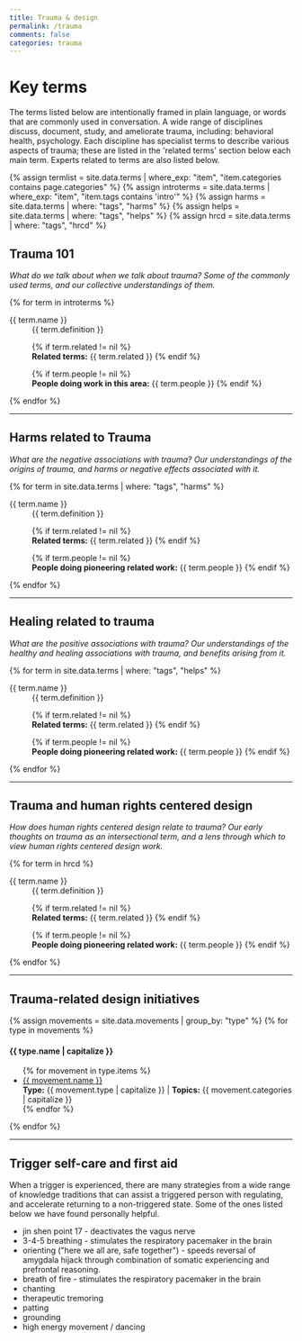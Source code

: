 ```yaml
---
title: Trauma & design
permalink: /trauma
comments: false
categories: trauma
---
```


# Key terms

The terms listed below are intentionally framed in plain language, or words that are commonly used in conversation. A wide range of disciplines discuss, document, study, and ameliorate trauma, including: behavioral health, psychology. Each discipline has specialist terms to describe various aspects of trauma; these are listed in the 'related terms' section below each main term. Experts related to terms are also listed below.

{% assign termlist = site.data.terms | where_exp: "item", "item.categories contains page.categories" %}
{% assign introterms = site.data.terms | where_exp: "item", "item.tags contains 'intro'" %}
{% assign harms = site.data.terms | where: "tags", "harms" %}
{% assign helps = site.data.terms | where: "tags", "helps" %}
{% assign hrcd = site.data.terms | where: "tags", "hrcd" %}


## Trauma 101

*What do we talk about when we talk about trauma? Some of the commonly used terms, and our collective understandings of them.*

{% for term in introterms %}

<dl>
  <dt>{{ term.name }}</dt>
  <dd>{{ term.definition }}

  {% if term.related != nil %}<br>
  <strong>Related terms:</strong> {{ term.related }}
  {% endif %}

  {% if term.people != nil %}<br>
  <strong>People doing work in this area:</strong> {{ term.people }}
  {% endif %}
  </dd>
</dl>

{% endfor %}

---
## Harms related to Trauma

*What are the negative associations with trauma? Our understandings of the origins of trauma, and harms or negative effects associated with it.*

{% for term in site.data.terms | where: "tags", "harms" %}

<dl>
  <dt>{{ term.name }}</dt>
  <dd>{{ term.definition }}

  {% if term.related != nil %}<br>
  <strong>Related terms:</strong> {{ term.related }}
  {% endif %}

  {% if term.people != nil %}<br>
  <strong>People doing pioneering related work:</strong> {{ term.people }}
  {% endif %}
  </dd>
</dl>

{% endfor %}

---
## Healing related to trauma

*What are the positive associations with trauma? Our understandings of the healthy and healing associations with trauma, and benefits arising from it.*

{% for term in site.data.terms | where: "tags", "helps" %}

<dl>
  <dt>{{ term.name }}</dt>
  <dd>{{ term.definition }}

  {% if term.related != nil %}<br>
  <strong>Related terms:</strong> {{ term.related }}
  {% endif %}

  {% if term.people != nil %}<br>
  <strong>People doing pioneering related work:</strong> {{ term.people }}
  {% endif %}
  </dd>
</dl>

{% endfor %}

---

## Trauma and human rights centered design

*How does human rights centered design relate to trauma? Our early thoughts on trauma as an intersectional term, and a lens through which to view human rights centered design work.*

{% for term in hrcd %}

<dl>
  <dt>{{ term.name }}</dt>
  <dd>{{ term.definition }}

  {% if term.related != nil %}<br>
  <strong>Related terms:</strong> {{ term.related }}
  {% endif %}

  {% if term.people != nil %}<br>
  <strong>People doing pioneering related work:</strong> {{ term.people }}
  {% endif %}
  </dd>
</dl>

{% endfor %}

---

## Trauma-related design initiatives

{% assign movements = site.data.movements | group_by: "type" %}
{% for type in movements  %}
<h4> {{ type.name | capitalize }} </h4>
  <ul>
    {% for movement in type.items %}
        <li><a href="{{ movement.link }}">{{ movement.name }}</a><br>
        <strong>Type:</strong> {{ movement.type | capitalize }} | <strong>Topics:</strong> {{ movement.categories | capitalize }}</li>
    {% endfor %}
  </ul>
{% endfor %}

---

## Trigger self-care and first aid
When a trigger is experienced, there are many strategies from a wide range of knowledge traditions that can assist a triggered person with regulating, and accelerate returning to a non-triggered state. Some of the ones listed below we have found personally helpful.

<ul>
  <li>jin shen point 17 - deactivates the vagus nerve</li>
  <li>3-4-5 breathing - stimulates the respiratory pacemaker in the brain</li>
  <li>orienting ("here we all are, safe together") - speeds reversal of amygdala hijack through combination of somatic experiencing and prefrontal reasoning.</li>
  <li>breath of fire - stimulates the respiratory pacemaker in the brain</li>
  <li>chanting</li>
  <li>therapeutic tremoring</li>
  <li>patting</li>
  <li>grounding</li>
  <li>high energy movement / dancing</li>
</ul>
